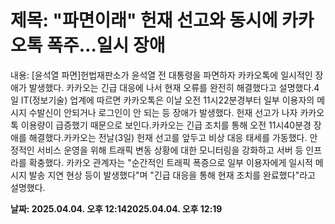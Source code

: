 # **제목: "파면이래" 헌재 선고와 동시에 카카오톡 폭주…일시 장애**

  내용: [윤석열 파면]헌법재판소가 윤석열 전 대통령을 파면하자 카카오톡에 일시적인 장애가 발생했다. 카카오는 긴급 대응에 나서 현재 오류를 완전히 해결했다고 설명했다.4일 IT(정보기술) 업계에 따르면 카카오톡은 이날 오전 11시22분경부터 일부 이용자의 메시지 수발신이 안되거나 로그인이 안 되는 등 장애가 발생했다. 헌재 선고가 나자 카카오톡 이용량이 급증했기 때문으로 보인다.카카오는 긴급 조치를 통해 오전 11시40분경 장애를 해결했다.카카오는 전날(3일) 헌재 선고를 앞두고 비상 대응 태세를 가동했다. 안정적인 서비스 운영을 위해 트래픽 변동 상황에 대한 모니터링을 강화하고 서버 등 인프라를 확충했다. 카카오 관계자는 "순간적인 트래픽 폭증으로 일부 이용자에게 일시적 메시지 발송 지연 현상 등이 발생했다"며 "긴급 대응을 통해 현재 조치를 완료했다"라고 설명했다.

  **날짜: 2025.04.04. 오후 12:142025.04.04. 오후 12:19**